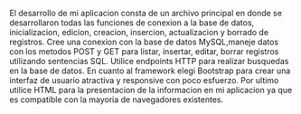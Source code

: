 El desarrollo de mi aplicacion consta de un archivo principal en donde se desarrollaron todas las funciones de conexion a la base de datos, inicializacion, edicion, creacion, insercion, actualizacion y borrado de registros.
Cree una conexion con la base de datos MySQL,maneje datos con los metodos POST y GET para listar, insertar, editar, borrar registros utilizando sentencias SQL.
Utilice endpoints HTTP para realizar busquedas en la base de datos.
En cuanto al framework elegi Bootstrap para crear una interfaz de usuario atractiva y responsive con poco esfuerzo.
Por ultimo utilice HTML para la presentacion de la informacion en mi aplicacion ya que es compatible con la mayoria de navegadores existentes.
